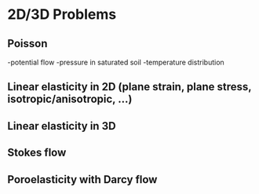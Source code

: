 # 2D/3D Problems 

## Poisson 

-potential flow
-pressure in saturated soil
-temperature distribution


## Linear elasticity in 2D (plane strain, plane stress, isotropic/anisotropic, ...)

## Linear elasticity in 3D

## Stokes flow

## Poroelasticity with Darcy flow
